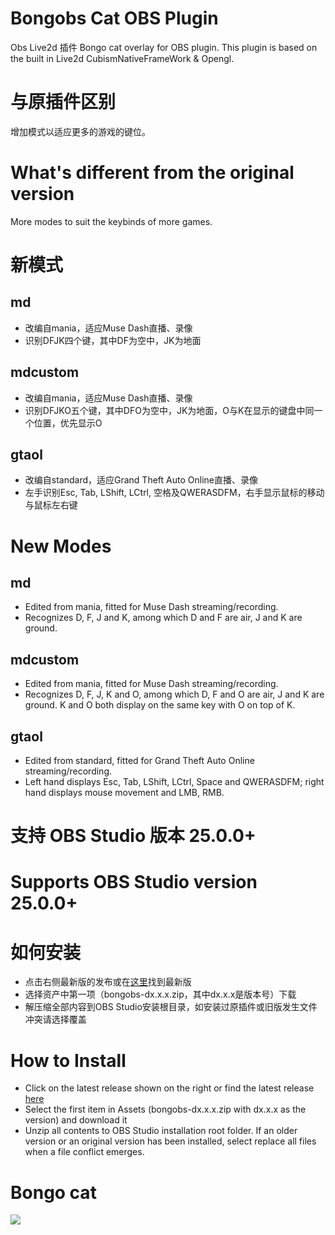 
# Bongobs Cat OBS Plugin
 Obs Live2d 插件
 Bongo cat overlay for OBS plugin. This plugin is based on the built in Live2d CubismNativeFrameWork & Opengl. 
# 与原插件区别
 增加模式以适应更多的游戏的键位。
# What's different from the original version
 More modes to suit the keybinds of more games.
# 新模式
## md
* 改编自mania，适应Muse Dash直播、录像
* 识别DFJK四个键，其中DF为空中，JK为地面
## mdcustom
* 改编自mania，适应Muse Dash直播、录像
* 识别DFJKO五个键，其中DFO为空中，JK为地面，O与K在显示的键盘中同一个位置，优先显示O
## gtaol
* 改编自standard，适应Grand Theft Auto Online直播、录像
* 左手识别Esc, Tab, LShift, LCtrl, 空格及QWERASDFM，右手显示鼠标的移动与鼠标左右键
# New Modes
## md
* Edited from mania, fitted for Muse Dash streaming/recording.
* Recognizes D, F, J and K, among which D and F are air, J and K are ground.
## mdcustom
* Edited from mania, fitted for Muse Dash streaming/recording.
* Recognizes D, F, J, K and O, among which D, F and O are air, J and K are ground. K and O both display on the same key with O on top of K.
## gtaol
* Edited from standard, fitted for Grand Theft Auto Online streaming/recording.
* Left hand displays Esc, Tab, LShift, LCtrl, Space and QWERASDFM; right hand displays mouse movement and LMB, RMB.
# 支持 OBS Studio 版本 25.0.0+
# Supports OBS Studio version 25.0.0+
# 如何安装
* 点击右侧最新版的发布或在[这里](https://github.com/Dovahseod/Bongobs-Cat-Plugin-Edition-D/releases)找到最新版
* 选择资产中第一项（bongobs-dx.x.x.zip，其中dx.x.x是版本号）下载
* 解压缩全部内容到OBS Studio安装根目录，如安装过原插件或旧版发生文件冲突请选择覆盖
# How to Install
* Click on the latest release shown on the right or find the latest release [here](https://github.com/Dovahseod/Bongobs-Cat-Plugin-Edition-D/releases)
* Select the first item in Assets (bongobs-dx.x.x.zip with dx.x.x as the version) and download it
* Unzip all contents to OBS Studio installation root folder. If an older version or an original version has been installed, select replace all files when a file conflict emerges.
# Bongo cat
![](https://github.com/Dovahseod/Bongobs-Cat-Plugin-Edition-D/blob/master/Resources/Bango%20Cat/ezgif-2-81825e3faab3.gif)